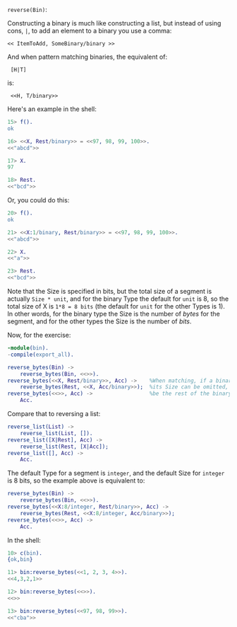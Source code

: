 `reverse(Bin)`:

Constructing a binary is much like constructing a list, but instead of using cons, `|`, to add an element to a binary you use a comma: 

    << ItemToAdd, SomeBinary/binary >>
    
And when pattern matching binaries, the equivalent of:

     [H|T]
    
is: 
 
     <<H, T/binary>>

Here's an example in the shell:
```erlang
15> f().                                     
ok

16> <<X, Rest/binary>> = <<97, 98, 99, 100>>.
<<"abcd">>

17> X.
97

18> Rest.
<<"bcd">>
```

Or, you could do this:
```erlang
20> f().
ok

21> <<X:1/binary, Rest/binary>> = <<97, 98, 99, 100>>.
<<"abcd">>

22> X.
<<"a">>

23> Rest.
<<"bcd">>
```
Note that the Size is specified in bits, but the total size of a segment is actually `Size * unit`, and for the binary Type the default for `unit` is 8, so the total size of X is `1*8 = 8 bits` (the default for `unit` for the other Types is 1).  In other words, for the binary type the Size is the number of *bytes* for the segment, and for the other types the Size is the number of *bits*.

Now, for the exercise:

```erlang
-module(bin).
-compile(export_all).

reverse_bytes(Bin) ->
    reverse_bytes(Bin, <<>>).
reverse_bytes(<<X, Rest/binary>>, Acc) ->    %When matching, if a binary Type is the last segment
    reverse_bytes(Rest, <<X, Acc/binary>>);  %its Size can be omitted, and its default Size will
reverse_bytes(<<>>, Acc) ->                  %be the rest of the binary that you are matching against.
    Acc.
```

Compare that to reversing a list:

```erlang
reverse_list(List) ->
    reverse_list(List, []).
reverse_list([X|Rest], Acc) ->
    reverse_list(Rest, [X|Acc]);
reverse_list([], Acc) ->
    Acc.
```

The default Type for a segment is `integer`, and the default Size for `integer` is 8 bits, so the example above is equivalent to:

```erlang
reverse_bytes(Bin) ->
    reverse_bytes(Bin, <<>>).
reverse_bytes(<<X:8/integer, Rest/binary>>, Acc) ->
    reverse_bytes(Rest, <<X:8/integer, Acc/binary>>);
reverse_bytes(<<>>, Acc) ->
    Acc.                         
```

In the shell:
```erlang
10> c(bin).
{ok,bin}

11> bin:reverse_bytes(<<1, 2, 3, 4>>).
<<4,3,2,1>>

12> bin:reverse_bytes(<<>>).
<<>>

13> bin:reverse_bytes(<<97, 98, 99>>).
<<"cba">>
```






